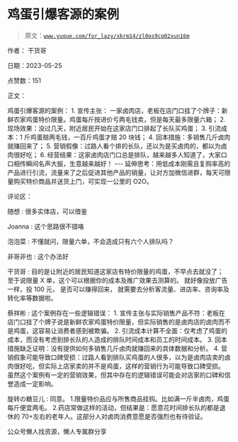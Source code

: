 # 鸡蛋引爆客源的案例

> 原文：[`www.yuque.com/for_lazy/xkrm14/zl0os9cp02xun16m`](https://www.yuque.com/for_lazy/xkrm14/zl0os9cp02xun16m)

作者： 干货哥

日期：2023-05-25

点赞数：151

正文：

鸡蛋引爆客源的案例： 1\. 宣传主张： 一家卤肉店，老板在店门口挂了个牌子：新鲜农家鸡蛋特价限量。鸡蛋每斤按进价亏两毛钱卖，但是每天最多限量六箱； 2. 现场效果：没过几天，附近居民开始在这家店门口排起了长队买鸡蛋； 3\. 引流成本：1 斤鸡蛋赔两毛钱，一百斤鸡蛋才赔 20 块钱； 4. 回本措施：多销售几斤卤肉就赚回来了； 5\. 营销假像：过路人看个排的长队，还以为是买卤肉的，都以为卤肉很好吃； 6. 经营结果：这家卤肉店门口总是排队，越来越多人知道了，大家口口相传瞬间名声大振，生意越来越好！ --- 延伸思考：用低成本刚需且复购率高的产品进行引流，流量来了之后促进其他产品的销量，让对方加微信进群，每天可限量购买特价商品并送货上门，可实现一公里的 O2O。

评论区：

随想 : 很多实体店，可以借鉴

Joanna : 这个思路很不错咯

泡泡菜 : 不懂就问，限量六单，不会造成只有六个人排队吗？

非哥非也 : 这个办法好

干货哥 : 目的是让附近的居民知道这家店有特价限量的鸡蛋，不早点去就没了； 至于说限量 X 单，这个可以根据你的成本及推广效果去测算的。 就好像投放广告一样，投 100 元， 是否可以赚得回来， 就需要去分析客流量、进店率、咨询率及转化率等数据啦。

蔡祥彬 : 这个案例存在一些逻辑错误： 1. 宣传主张与实际销售产品不符：老板在店门口挂了个牌子说是新鲜农家鸡蛋特价限量，但实际销售的是卤肉店的卤肉而不是鸡蛋，这容易让消费者感到被欺骗。 2. 引流成本计算不全面：仅考虑了鸡蛋的成本，而没有考虑到排长队的人造成的排队时间成本和员工的时间成本。 3. 回本措施缺乏证明：没有提供如何多销售几斤卤肉就赚回来的具体数据和分析。 4. 营销假象可能导致口碑受损：过路人看到排队买鸡蛋的人很多，以为是卤肉店卖的卤肉很好吃，但实际上店家卖的并不是鸡蛋，这样的营销行为可能导致口碑受损。 虽然这个案例有一定的营销效果，但其中存在的逻辑错误可能会对店家的口碑和信誉造成一定影响。

旋转の糖豆儿 : 同意。 1.限量特价品应与所售商品挂钩。比如满一斤半卤肉，鸡蛋每斤便宜两毛。 2.药店常做这样的活动，但结果是：愿意花时间排长队的都是退休的 70+左右的老年人。这部分人对卤肉消费意愿是否强烈也有待验证。

公众号懒人找资源，懒人专属群分享

